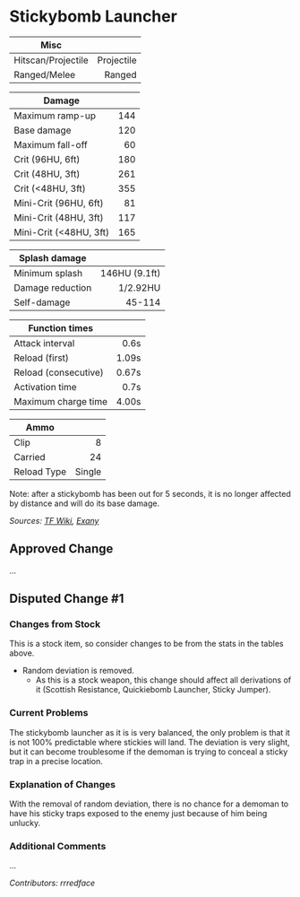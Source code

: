 # Stickybomb Launcher

| Misc               |            |
|--------------------|-----------:|
| Hitscan/Projectile | Projectile |
| Ranged/Melee       |     Ranged |

| Damage                  |     |
|-------------------------|----:|
| Maximum ramp-up         | 144 |
| Base damage             | 120 |
| Maximum fall-off        |  60 |
| Crit (96HU, 6ft)        | 180 |
| Crit (48HU, 3ft)        | 261 |
| Crit (<48HU, 3ft)       | 355 |
| Mini-Crit (96HU, 6ft)   |  81 |
| Mini-Crit (48HU, 3ft)   | 117 |
| Mini-Crit (<48HU, 3ft)  | 165 |

|  Splash damage   |               |
|------------------|--------------:|
| Minimum splash   | 146HU (9.1ft) |
| Damage reduction |      1/2.92HU |
| Self-damage      |        45-114 |

|    Function times     |        |
|-----------------------|-------:|
| Attack interval       |   0.6s |
| Reload (first)        |  1.09s |
| Reload (consecutive)  |  0.67s |
| Activation time       |   0.7s |
| Maximum charge time   |  4.00s |

| Ammo        |        |
|-------------|-------:|
| Clip        |      8 |
| Carried     |     24 |
| Reload Type | Single |

Note: after a stickybomb has been out for 5 seconds, it is no longer affected by distance and will do its base damage.

*Sources: [TF Wiki](https://wiki.teamfortress.com/wiki/Stickybomb_Launcher), [Exany](https://youtu.be/rUziaUJludw?t=708)*

## Approved Change
...

## Disputed Change #1

### Changes from Stock
This is a stock item, so consider changes to be from the stats in the tables above.
* Random deviation is removed.
    * As this is a stock weapon, this change should affect all derivations of it (Scottish Resistance, Quickiebomb Launcher, Sticky Jumper).

### Current Problems
The stickybomb launcher as it is is very balanced, the only problem is that it is not 100% predictable where stickies will land. The deviation is very slight, but it can become troublesome if the demoman is trying to conceal a sticky trap in a precise location.

### Explanation of Changes
With the removal of random deviation, there is no chance for a demoman to have his sticky traps exposed to the enemy just because of him being unlucky.

### Additional Comments
...

*Contributors: rrredface*
